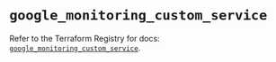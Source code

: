 # `google_monitoring_custom_service`

Refer to the Terraform Registry for docs: [`google_monitoring_custom_service`](https://registry.terraform.io/providers/hashicorp/google/6.36.0/docs/resources/monitoring_custom_service).
